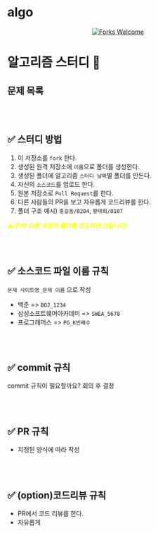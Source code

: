 # algo

<div align=center>

[![Forks Welcome](https://img.shields.io/badge/Fork-welcome!!-brightgreen.svg?style=flat-square)](https://github.com/tevem1207/Algo/fork)
</div>

# 알고리즘 스터디 📝

## 문제 목록


<br />
<br />

## ✅ 스터디 방법

1. 이 저장소를 `fork` 한다.
2. 생성된 원격 저장소에 `이름`으로 폴더를 생성한다.
3. 생성된 폴더에 알고리즘 `스터디 날짜`별 폴더를 만든다.
4. 자신의 `소스코드`를 업로드 한다.
5. 원본 저장소로 `Pull Request`를 한다.
6. 다른 사람들의 PR을 보고 자유롭게 코드리뷰를 한다.
7. 폴더 구조 예시) `홍길동/0204`, `황태희/0107`

<span style="color:yellow">⚠️***주의! 다른 사람의 폴더를 건드리면 안됩니다!***</span>

<br />
<br />

## ✅ 소스코드 파일 이름 규칙

`문제 사이트명_문제 이름` 으로 작성
- 백준 => `BOJ_1234`
- 삼성소프트웨어아카데미 => `SWEA_5678`
- 프로그래머스 => `PG_K번째수`


<br />
<br />

## ✅ commit 규칙

commit 규칙이 필요할까요? 회의 후 결정

<br />
<br />

## ✅ PR 규칙

-  지정된 양식에 따라 작성


<br />
<br />

## ✅ (option)코드리뷰 규칙
- PR에서 코드 리뷰를 한다.
- 자유롭게
